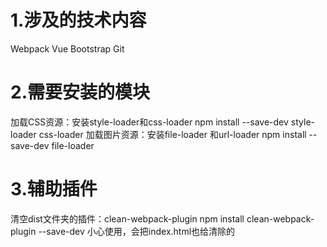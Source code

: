 # 1.涉及的技术内容
  Webpack
  Vue
  Bootstrap
  Git
# 2.需要安装的模块
   加载CSS资源：安装style-loader和css-loader
       npm install --save-dev style-loader css-loader
   加载图片资源：安装file-loader 和url-loader
       npm install --save-dev file-loader
# 3.辅助插件
   清空dist文件夹的插件：clean-webpack-plugin
       npm install clean-webpack-plugin --save-dev
   小心使用，会把index.html也给清除的